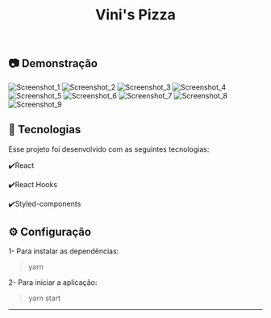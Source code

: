 <h1 align="center">
   Vini's Pizza
</h1>

<br>

## :camera: Demonstração

![Screenshot_1](https://user-images.githubusercontent.com/83718126/128235411-9936ca58-e384-40d0-adce-636d8115ff37.png)
![Screenshot_2](https://user-images.githubusercontent.com/83718126/128235467-d3ec10b7-51b1-422b-acde-d4204fb8eea6.png)
![Screenshot_3](https://user-images.githubusercontent.com/83718126/128235714-c9ed2664-016d-4adf-b0e2-7175c6e2e201.png)
![Screenshot_4](https://user-images.githubusercontent.com/83718126/128235514-4396ad7e-1eb0-413b-b0df-695a45f747ae.png)
![Screenshot_5](https://user-images.githubusercontent.com/83718126/128235518-44b3d395-5b1e-40e8-9bff-6a88145edc5a.png)
![Screenshot_6](https://user-images.githubusercontent.com/83718126/128235534-8371aace-2d42-44f0-ad09-93c034039a37.png)
![Screenshot_7](https://user-images.githubusercontent.com/83718126/128235538-b60aa0a1-4859-4055-9f3c-3d7448ef9247.png)
![Screenshot_8](https://user-images.githubusercontent.com/83718126/128235549-de7f7880-d2ea-4f97-94df-861f4f9741f5.png)
![Screenshot_9](https://user-images.githubusercontent.com/83718126/128235553-6d939706-5487-4098-9b8c-df82ff29fb31.png)


##

## :rocket: Tecnologias

Esse projeto foi desenvolvido com as seguintes tecnologias:

✔️React

✔️React Hooks

✔️Styled-components

##

## ⚙ Configuração

1- Para instalar as dependências:
> yarn

2- Para iniciar a aplicação:
> yarn start


---
